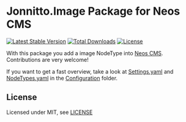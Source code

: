 Jonnitto.Image Package for Neos CMS
===================================

[![Latest Stable Version](https://poser.pugx.org/jonnitto/image/v/stable)](https://packagist.org/packages/jonnitto/image)
[![Total Downloads](https://poser.pugx.org/jonnitto/image/downloads)](https://packagist.org/packages/jonnitto/image)
[![License](https://poser.pugx.org/jonnitto/image/license)](https://packagist.org/packages/jonnitto/image)

With this package you add a image NodeType into [Neos CMS](https://www.neos.io).  
Contributions are very welcome!


If you want to get a fast overview, take a look at [Settings.yaml](Configuration/Settings.yaml) and [NodeTypes.yaml](Configuration/NodeTypes.yaml) in the [Configuration](Configuration) folder.


License
-------

Licensed under MIT, see [LICENSE](LICENSE)
